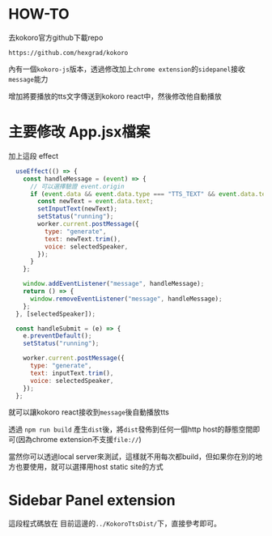 # HOW-TO

去kokoro官方github下載repo 

`https://github.com/hexgrad/kokoro`

內有一個`kokoro-js`版本，透過修改加上`chrome extension`的`sidepanel`接收`message`能力

增加將要播放的tts文字傳送到kokoro react中，然後修改他自動播放

# 主要修改 App.jsx檔案

加上這段 effect 

```js
  useEffect(() => {
    const handleMessage = (event) => {
      // 可以選擇驗證 event.origin
      if (event.data && event.data.type === "TTS_TEXT" && event.data.text) {
        const newText = event.data.text;
        setInputText(newText);
        setStatus("running");
        worker.current.postMessage({
          type: "generate",
          text: newText.trim(),
          voice: selectedSpeaker,
        });
      }
    };

    window.addEventListener("message", handleMessage);
    return () => {
      window.removeEventListener("message", handleMessage);
    };
  }, [selectedSpeaker]);

  const handleSubmit = (e) => {
    e.preventDefault();
    setStatus("running");

    worker.current.postMessage({
      type: "generate",
      text: inputText.trim(),
      voice: selectedSpeaker,
    });
  };
```

就可以讓kokoro react接收到`message`後自動播放tts

透過 `npm run build` 產生`dist`後，將`dist`發佈到任何一個http host的靜態空間即可(因為chrome extension不支援`file://`)

當然你可以透過local server來測試，這樣就不用每次都build，但如果你在別的地方也要使用，就可以選擇用host static site的方式

# Sidebar Panel extension

這段程式碼放在 目前這邊的`../KokoroTtsDist/`下，直接參考即可。